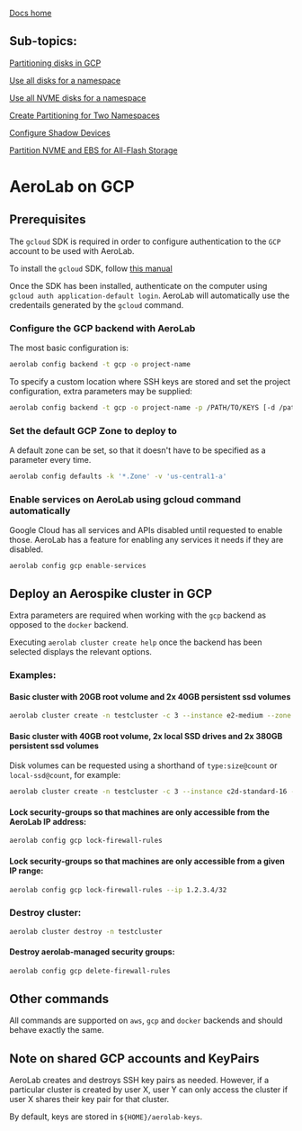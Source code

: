 [Docs home](../README.md)

## Sub-topics:

[Partitioning disks in GCP](partitioner/partition-disks.md)

[Use all disks for a namespace](partitioner/all-disks.md)

[Use all NVME disks for a namespace](partitioner/all-nvme-disks.md)

[Create Partitioning for Two Namespaces](partitioner/two-namespaces-nvme.md)

[Configure Shadow Devices](partitioner/with-shadow.md)

[Partition NVME and EBS for All-Flash Storage](partitioner/with-allflash.md)

# AeroLab on GCP

## Prerequisites

The `gcloud` SDK is required in order to configure authentication to the `GCP` account to be used with AeroLab.

To install the `gcloud` SDK, follow [this manual](https://cloud.google.com/sdk/docs/install)

Once the SDK has been installed, authenticate on the computer using `gcloud auth application-default login`. AeroLab will automatically use the credentails generated by the `gcloud` command.

### Configure the GCP backend with AeroLab

The most basic configuration is:

```bash
aerolab config backend -t gcp -o project-name
```

To specify a custom location where SSH keys are stored and set the project configuration, extra parameters may be supplied:

```bash
aerolab config backend -t gcp -o project-name -p /PATH/TO/KEYS [-d /path/to/tmpdir/for-aerolab/to/use]
```

### Set the default GCP Zone to deploy to

A default zone can be set, so that it doesn't have to be specified as a parameter every time.

```bash
aerolab config defaults -k '*.Zone' -v 'us-central1-a'
```

### Enable services on AeroLab using gcloud command automatically

Google Cloud has all services and APIs disabled until requested to enable those. AeroLab has a feature for enabling any services it needs if they are disabled.

```
aerolab config gcp enable-services
```

## Deploy an Aerospike cluster in GCP

Extra parameters are required when working with the `gcp` backend as opposed to the `docker` backend.

Executing `aerolab cluster create help` once the backend has been selected displays the relevant options.

### Examples:

#### Basic cluster with 20GB root volume and 2x 40GB persistent ssd volumes

```bash
aerolab cluster create -n testcluster -c 3 --instance e2-medium --zone us-central1-a --disk pd-balanced:20 --disk pd-ssd:40 --disk pd-ssd:40
```

#### Basic cluster with 40GB root volume, 2x local SSD drives and 2x 380GB persistent ssd volumes

Disk volumes can be requested using a shorthand of `type:size@count` or `local-ssd@count`, for example:

```bash
aerolab cluster create -n testcluster -c 3 --instance c2d-standard-16 --zone us-central1-a --disk=pd-ssd:40 --disk=local-ssd@2 --disk=pd-ssd:380@2
```

#### Lock security-groups so that machines are only accessible from the AeroLab IP address:

```bash
aerolab config gcp lock-firewall-rules
```

#### Lock security-groups so that machines are only accessible from a given IP range:

```bash
aerolab config gcp lock-firewall-rules --ip 1.2.3.4/32
```

### Destroy cluster:
```bash
aerolab cluster destroy -n testcluster
```

#### Destroy aerolab-managed security groups:

```bash
aerolab config gcp delete-firewall-rules
```

## Other commands

All commands are supported on `aws`, `gcp` and `docker` backends and should behave exactly the same.

## Note on shared GCP accounts and KeyPairs

AeroLab creates and destroys SSH key pairs as needed. However, if
a particular cluster is created by user X, user Y can only access
the cluster if user X shares their key pair for that cluster.

By default, keys are stored in `${HOME}/aerolab-keys`.
